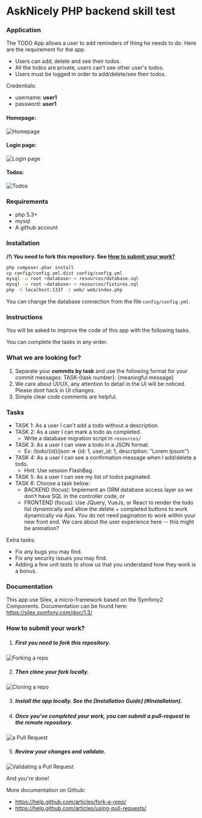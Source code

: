 AskNicely PHP backend skill test
==========================


### Application
The TODO App allows a user to add reminders of thing he needs to do. Here are the requirement for the app.
* Users can add, delete and see their todos.
* All the todos are private, users can't see other user's todos.
* Users must be logged in order to add/delete/see their todos.

Credentials:
* username: **user1**
* password: **user1**

#### Homepage:
![Homepage](/web/img/homepage.png?raw=true "Homepage")

#### Login page:
![Login page](/web/img/login-page.png?raw=true "Login page")

#### Todos:
![Todos](/web/img/todos.png?raw=true "Todos")

### Requirements
* php 5.3+
* mysql
* A github account

### Installation
**/!\ You need to fork this repository. See [How to submit your work?](#how-to-submit-your-work)**
```sh
php composer.phar install
cp config/config.yml.dist config/config.yml
mysql -u root <database> < resources/database.sql
mysql -u root <database> < resources/fixtures.sql
php -S localhost:1337 -t web/ web/index.php
```
You can change the database connection from the file `config/config.yml`.

### Instructions

You will be asked to improve the code of this app with the following tasks.

You can complete the tasks in any order.

### What we are looking for?
1. Separate your <b>commits by task</b> and use the following format for your commit messages: TASK-{task number}: {meaningful message}
2. We care about UI/UX, any attention to detail in the UI will be noticed. Please dont hack in UI changes. 
3. Simple clear code comments are helpful.   

### Tasks
* TASK 1: As a user I can't add a todo without a description.
* TASK 2: As a user I can mark a todo as completed.
    - Write a database migration script in `resources/`
* TASK 3: As a user I can view a todo in a JSON format.
    - Ex: /todo/{id}/json => {id: 1, user_id: 1, description: "Lorem Ipsum"}
* TASK 4: As a user I can see a confirmation message when I add/delete a todo.
    - Hint: Use session FlashBag.
* TASK 5: As a user I can see my list of todos paginated.
* TASK 6: Choose a task below:
    - BACKEND (focus): Implement an ORM database access layer so we don’t have SQL in the controller code, or
    - FRONTEND (focus): Use JQuery, VueJs, or React to render the todo list dynamically and allow the delete + completed buttons to work dynamically via Ajax. You do not need pagination to work within your new front end.  We care about the user experience here -- this might be animation?  
 
    

Extra tasks:
- Fix any bugs you may find.
- Fix any security issues you may find.
- Adding a few unit tests to show us that you understand how they work is a bonus. 

### Documentation
This app use Silex, a  micro-framework based on the Symfony2 Components.
Documentation can be found here: https://silex.symfony.com/doc/1.3/


### How to submit your work?

1. ##### First you need to fork this repository.
![Forking a repo](/web/img/fork.png?raw=true "Forking a repo")

2. ##### Then clone your fork locally.
![Cloning a repo](/web/img/clone.png?raw=true "Cloning a repo")

3. ##### Install the app locally. See the [Installation Guide] (#Installation).

4. ##### Once you've completed your work, you can submit a pull-request to the remote repository.
![ a Pull Request](/web/img/pull-request.png?raw=true "Creating a Pull Request")

5. ##### Review your changes and validate.
![Validating a Pull Request](/web/img/pull-request-review.png?raw=true "Validating a Pull Request")



And you're done!


More documentation on Github:
* https://help.github.com/articles/fork-a-repo/
* https://help.github.com/articles/using-pull-requests/

